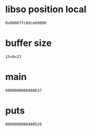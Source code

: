 # libso position local
```
0x00007fc0dce60000
```
# buffer size
```
15+8=23
```
# main
```
0000000000400637
```
# puts
```
0000000000400520
```